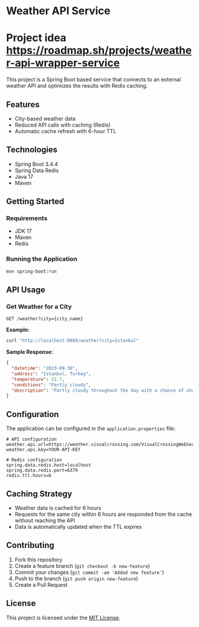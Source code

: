 # Weather API Service

# Project idea https://roadmap.sh/projects/weather-api-wrapper-service

This project is a Spring Boot based service that connects to an external weather API and optimizes the results with Redis caching.

## Features

- City-based weather data
- Reduced API calls with caching (Redis)
- Automatic cache refresh with 6-hour TTL

## Technologies

- Spring Boot 3.4.4
- Spring Data Redis
- Java 17
- Maven

## Getting Started

### Requirements

- JDK 17
- Maven
- Redis

### Running the Application

```bash
mvn spring-boot:run
```

## API Usage

### Get Weather for a City

```
GET /weather?city={city_name}
```

**Example:**
```bash
curl "http://localhost:8080/weather?city=Istanbul"
```

**Sample Response:**
```json
{
  "datetime": "2023-09-30",
  "address": "Istanbul, Turkey",
  "temperature": 22.7,
  "conditions": "Partly cloudy",
  "description": "Partly cloudy throughout the day with a chance of showers."
}
```

## Configuration

The application can be configured in the `application.properties` file:

```properties
# API configuration
weather.api.url=https://weather.visualcrossing.com/VisualCrossingWebServices/rest/services/timeline/{city}
weather.api.key=YOUR-API-KEY

# Redis configuration
spring.data.redis.host=localhost
spring.data.redis.port=6379
redis.ttl.hours=6
```

## Caching Strategy

- Weather data is cached for 6 hours
- Requests for the same city within 6 hours are responded from the cache without reaching the API
- Data is automatically updated when the TTL expires

## Contributing

1. Fork this repository
2. Create a feature branch (`git checkout -b new-feature`)
3. Commit your changes (`git commit -am 'Added new feature'`)
4. Push to the branch (`git push origin new-feature`)
5. Create a Pull Request

## License

This project is licensed under the [MIT License](LICENSE). 
